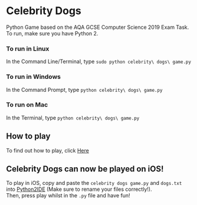 # Celebrity Dogs
Python Game based on the AQA GCSE Computer Science 2019 Exam Task.  
To run, make sure you have Python 2.  
### To run in Linux
In the Command Line/Terminal, type `sudo python celebrity\ dogs\ game.py`
### To run in Windows
In the Command Prompt, type `python celebrity\ dogs\ game.py`
### To run on Mac
In the Terminal, type `python celebrity\ dogs\ game.py`
## How to play
To find out how to play, click [Here](https://github.com/jaxk25/Celebrity-Dogs/wiki/How-to-play)  
## Celebrity Dogs can now be played on iOS!
To play in iOS, copy and paste the `celebrity dogs game.py` and `dogs.txt` into [Python2IDE](https://itunes.apple.com/gb/app/python2ide/id984990674?mt=8) (Make sure to rename your files correctly!).  
Then, press play whilst in the `.py` file and have fun!
